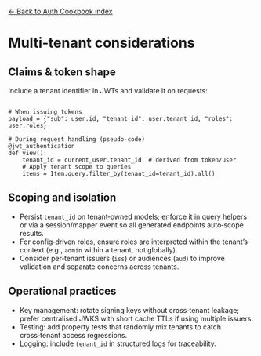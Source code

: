 [← Back to Auth Cookbook index](index.md)

# Multi‑tenant considerations

## Claims & token shape
Include a tenant identifier in JWTs and validate it on requests:
```

# When issuing tokens
payload = {"sub": user.id, "tenant_id": user.tenant_id, "roles": user.roles}

# During request handling (pseudo‑code)
@jwt_authentication
def view():
    tenant_id = current_user.tenant_id  # derived from token/user
    # Apply tenant scope to queries
    items = Item.query.filter_by(tenant_id=tenant_id).all()
```

## Scoping and isolation
- Persist `tenant_id` on tenant‑owned models; enforce it in query helpers or
    via a session/mapper event so all generated endpoints auto‑scope results.
- For config‑driven roles, ensure roles are interpreted within the tenant’s
    context (e.g., `admin` within a tenant, not globally).
- Consider per‑tenant issuers (`iss`) or audiences (`aud`) to improve
    validation and separate concerns across tenants.

## Operational practices
- Key management: rotate signing keys without cross‑tenant leakage; prefer
    centralised JWKS with short cache TTLs if using multiple issuers.
- Testing: add property tests that randomly mix tenants to catch cross‑tenant
    access regressions.
- Logging: include `tenant_id` in structured logs for traceability.

